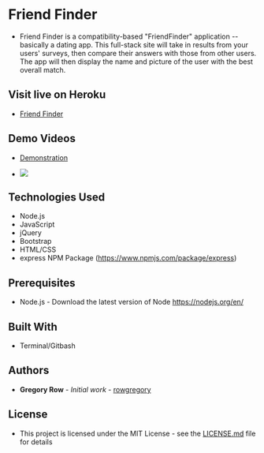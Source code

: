 # Friend Finder

 * Friend Finder is a compatibility-based "FriendFinder" application -- basically a dating app. This full-stack site will take in results from your users' surveys, then compare their answers with those from other users. The app will then display the name and picture of the user with the best overall match.

## Visit live on Heroku

  * [Friend Finder](https://friendfindergr.herokuapp.com/)


     
## Demo Videos

 * [Demonstration](https://youtu.be/Ref_fu8HHno)

 * ![](images/Friend-Finder.gif?raw=true)
 
## Technologies Used

 * Node.js
 * JavaScript
 * jQuery
 * Bootstrap
 * HTML/CSS
 * express NPM Package (https://www.npmjs.com/package/express)
 

## Prerequisites

 - Node.js - Download the latest version of Node https://nodejs.org/en/
 

## Built With

 * Terminal/Gitbash
 

## Authors

 * **Gregory Row** - *Initial work* - [rowgregory](https://github.com/rowgregory)

## License

 * This project is licensed under the MIT License - see the [LICENSE.md](LICENSE.md) file for details